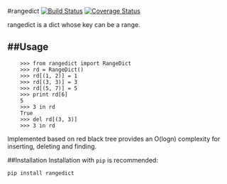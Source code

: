 #rangedict [![Build Status](https://travis-ci.org/WKPlus/rangedict.svg?branch=master)](https://travis-ci.org/WKPlus/rangedict) [![Coverage Status](https://coveralls.io/repos/WKPlus/rangedict/badge.svg)](https://coveralls.io/r/WKPlus/rangedict)

rangedict is a dict whose key can be a range.

##Usage
----

```
    >>> from rangedict import RangeDict
    >>> rd = RangeDict()
    >>> rd[(1, 2)] = 1
    >>> rd[(3, 3)] = 3
    >>> rd[(5, 7)] = 5
    >>> print rd[6]
    5
    >>> 3 in rd
    True
    >>> del rd[(3, 3)]
    >>> 3 in rd
```

Implemented based on red black tree provides an O(logn) complexity for
inserting, deleting and finding.

##Installation
Installation with `pip` is recommended:
```
pip install rangedict
```
